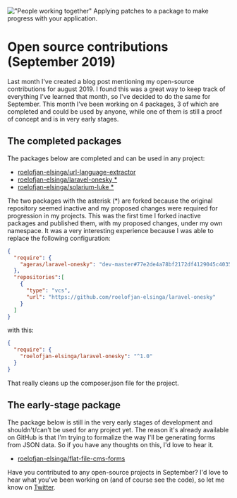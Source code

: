 !["People working together"](/images/articles/people-working-together.jpeg)
<span class="caption">Applying patches to a package to make progress with your application.</span>
# Open source contributions (September 2019)
Last month I've created a blog post mentioning my open-source contributions for august 2019. I found this was a great way to keep track of everything I've learned that month, so I've decided to do the same for September. This month I've been working on 4 packages, 3 of which are completed and could be used by anyone, while one of them is still a proof of concept and is in very early stages.

## The completed packages
The packages below are completed and can be used in any project:

- [roelofjan-elsinga/url-language-extractor](https://github.com/roelofjan-elsinga/url-language-extractor)
- [roelofjan-elsinga/laravel-onesky \*](https://github.com/roelofjan-elsinga/laravel-onesky)
- [roelofjan-elsinga/solarium-luke \*](https://github.com/roelofjan-elsinga/solarium-luke)

The two packages with the asterisk (\*) are forked because the original repository seemed inactive and my proposed changes were required for progression in my projects. This was the first time I forked inactive packages and published them, with my proposed changes, under my own namespace. It was a very interesting experience because I was able to replace the following configuration:

```json
{
  "require": {
    "ageras/laravel-onesky": "dev-master#77e2de4a78bf2172df4129045c40350582aeabdb"
  },
  "repositories":[
    {
      "type": "vcs",
      "url": "https://github.com/roelofjan-elsinga/laravel-onesky"
    }
  ]
}
```

with this:

```json
{
  "require": {
    "roelofjan-elsinga/laravel-onesky": "^1.0"
  }
}
```

That really cleans up the composer.json file for the project.

## The early-stage package

The package below is still in the very early stages of development and shouldn't/can't be used for any project yet. The reason it's already available on GitHub is that I'm trying to formalize the way I'll be generating forms from JSON data. So if you have any thoughts on this, I'd love to hear it.

- [roelofjan-elsinga/flat-file-cms-forms](https://github.com/roelofjan-elsinga/flat-file-cms-forms)

Have you contributed to any open-source projects in September? I'd love to hear what you've been working on (and of course see the code), so let me know on [Twitter](https://twitter.com/RJElsinga).